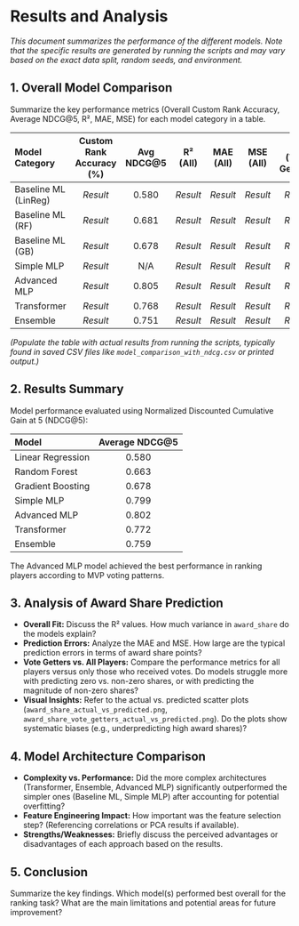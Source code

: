 # Results and Analysis

*This document summarizes the performance of the different models. Note that the specific results are generated by running the scripts and may vary based on the exact data split, random seeds, and environment.*

## 1. Overall Model Comparison

Summarize the key performance metrics (Overall Custom Rank Accuracy, Average NDCG@5, R², MAE, MSE) for each model category in a table.

| Model Category               | Custom Rank Accuracy (%) | Avg NDCG@5 | R² (All) | MAE (All) | MSE (All) | R² (Vote Getters) | MAE (Vote Getters) | MSE (Vote Getters) |
| :------------------------- | :-----------------------: | :--------: | :------: | :-------: | :-------: | :---------------: | :----------------: | :----------------: |
| Baseline ML (LinReg)       | *Result*                  |   0.580    | *Result* | *Result*  | *Result*  | *Result*          | *Result*           | *Result*           |
| Baseline ML (RF)           | *Result*                  |   0.681    | *Result* | *Result*  | *Result*  | *Result*          | *Result*           | *Result*           |
| Baseline ML (GB)           | *Result*                  |   0.678    | *Result* | *Result*  | *Result*  | *Result*          | *Result*           | *Result*           |
| Simple MLP                 | *Result*                  |    N/A     | *Result* | *Result*  | *Result*  | *Result*          | *Result*           | *Result*           |
| Advanced MLP               | *Result*                  |   0.805    | *Result* | *Result*  | *Result*  | *Result*          | *Result*           | *Result*           |
| Transformer                | *Result*                  |   0.768    | *Result* | *Result*  | *Result*  | *Result*          | *Result*           | *Result*           |
| Ensemble                   | *Result*                  |   0.751    | *Result* | *Result*  | *Result*  | *Result*          | *Result*           | *Result*           |

*(Populate the table with actual results from running the scripts, typically found in saved CSV files like `model_comparison_with_ndcg.csv` or printed output.)*

## 2. Results Summary

Model performance evaluated using Normalized Discounted Cumulative Gain at 5 (NDCG@5):

| Model              | Average NDCG@5 |
|:-------------------|:--------------:|
| Linear Regression  | 0.580          |
| Random Forest      | 0.663          |
| Gradient Boosting  | 0.678          |
| Simple MLP         | 0.799          |
| Advanced MLP       | 0.802          |
| Transformer        | 0.772          |
| Ensemble           | 0.759          |

The Advanced MLP model achieved the best performance in ranking players according to MVP voting patterns.

## 3. Analysis of Award Share Prediction

*   **Overall Fit:** Discuss the R² values. How much variance in `award_share` do the models explain?
*   **Prediction Errors:** Analyze the MAE and MSE. How large are the typical prediction errors in terms of award share points?
*   **Vote Getters vs. All Players:** Compare the performance metrics for all players versus only those who received votes. Do models struggle more with predicting zero vs. non-zero shares, or with predicting the magnitude of non-zero shares?
*   **Visual Insights:** Refer to the actual vs. predicted scatter plots (`award_share_actual_vs_predicted.png`, `award_share_vote_getters_actual_vs_predicted.png`). Do the plots show systematic biases (e.g., underpredicting high award shares)?

## 4. Model Architecture Comparison

*   **Complexity vs. Performance:** Did the more complex architectures (Transformer, Ensemble, Advanced MLP) significantly outperformed the simpler ones (Baseline ML, Simple MLP) after accounting for potential overfitting?
*   **Feature Engineering Impact:** How important was the feature selection step? (Referencing correlations or PCA results if available).
*   **Strengths/Weaknesses:** Briefly discuss the perceived advantages or disadvantages of each approach based on the results.

## 5. Conclusion

Summarize the key findings. Which model(s) performed best overall for the ranking task? What are the main limitations and potential areas for future improvement? 